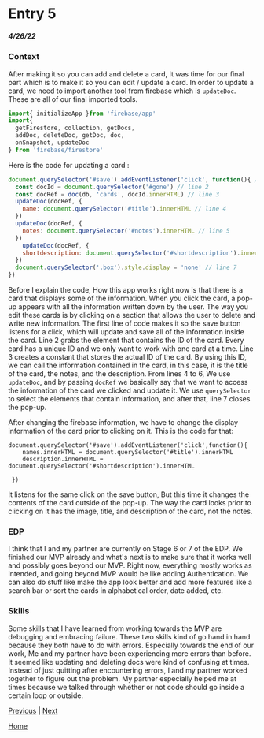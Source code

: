# Entry 5
##### 4/26/22

### Context

After making it so you can add and delete a card, It was time for our final part which is to make it so you can edit / update a card. In order to update a card, we need to import another tool from firebase which is `updateDoc`. These are all of our final imported tools.

```js
import{ initializeApp }from 'firebase/app'
import{
  getFirestore, collection, getDocs,
  addDoc, deleteDoc, getDoc, doc,
  onSnapshot, updateDoc
} from 'firebase/firestore'
```
Here is the code for updating a card :

```js
document.querySelector('#save').addEventListener('click', function(){ // line 1
  const docId = document.querySelector('#gone') // line 2
  const docRef = doc(db, 'cards', docId.innerHTML) // line 3
  updateDoc(docRef, {
    name: document.querySelector('#title').innerHTML // line 4
  })
  updateDoc(docRef, {
    notes: document.querySelector('#notes').innerHTML // line 5
  })
    updateDoc(docRef, {
    shortdescription: document.querySelector('#shortdescription').innerHTML // line 6
  })
  document.querySelector('.box').style.display = 'none' // line 7
})

```

Before I explain the code, How this app works right now is that there is a card that displays some of the information. When you click the card, a pop-up appears with all the information written down by the user. The way you edit these cards is by clicking on a section that allows the user to delete and write new information. The first line of code makes it so the save button listens for a click, which will update and save all of the information inside the card. Line 2  grabs the element that contains the ID of the card. Every card has a unique ID and we only want to work with one card at a time. Line 3 creates a constant that stores the actual ID of the card. By using this ID, we can call the information contained in the card, in this case, it is the title of the card, the notes, and the description. From lines 4 to 6, We use `updateDoc`, and by passing `docRef` we basically say that we want to access the information of the card we clicked and update it. We use `querySelector` to select the elements that contain information, and after that, line 7 closes the pop-up.

After changing the firebase information, we have to change the display information of the card prior to clicking on it. This is the code for that:

```
document.querySelector('#save').addEventListener('click',function(){
    names.innerHTML = document.querySelector('#title').innerHTML
    description.innerHTML = document.querySelector('#shortdescription').innerHTML
          
 })
```

It listens for the same click on the save button, But this time it changes the contents of the card outside of the pop-up. The way the card looks prior to clicking on it has the image, title, and description of the card, not the notes.

### EDP

I think that I and my partner are currently on Stage 6 or 7 of the EDP. We finished our MVP already and what's next is to make sure that it works well and possibly goes beyond our MVP. Right now, everything mostly works as intended, and going beyond MVP would be like adding Authentication. We can also do stuff like make the app look better and add more features like a search bar or sort the cards in alphabetical order, date added, etc.

### Skills

Some skills that I have learned from working towards the MVP are debugging and embracing failure. These two skills kind of go hand in hand because they both have to do with errors. Especially towards the end of our work, Me and my partner have been experiencing more errors than before. It seemed like updating and deleting docs were kind of confusing at times. Instead of just quitting after encountering errors, I and my partner worked together to figure out the problem. My partner especially helped me at times because we talked through whether or not code should go inside a certain loop or outside.

[Previous](entry04.md) | [Next](entry06.md)

[Home](../README.md)


